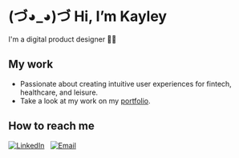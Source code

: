 # (づ◕_◕)づ Hi, I’m Kayley 
I'm a digital product designer :woman_technologist:

## My work 
* Passionate about creating intuitive user experiences for fintech, healthcare, and leisure. 
* Take a look at my work on my [portfolio](https://kayleytvu.com).

## How to reach me 
[![LinkedIn](https://img.shields.io/badge/LinkedIn-0077b5)](https://www.linkedin.com/in/kayley-vu/)
&nbsp;
[![Email](https://img.shields.io/badge/kayleytvu@gmail.com-EEB3EF)](mailto:kayleytvu@gmail.com)



<!---
kayleyvu/kayleyvu is a ✨ special ✨ repository because its `README.md` (this file) appears on your GitHub profile.
You can click the Preview link to take a look at your changes.
--->
